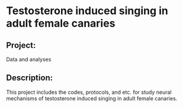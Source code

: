 # Testosterone induced singing in adult female canaries 
 
## Project:

Data and analyses

## Description: 

This project includes the codes, protocols, and etc. for study neural mechanisms of testosterone induced singing in adult female canaries. 


